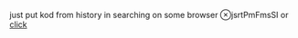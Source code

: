 just put kod from history in searching on some browser ⊗jsrtPmFmsSI
or [click](https://code.mu/ru/javascript/framework/react/book/prime/forms/select/intro/)
